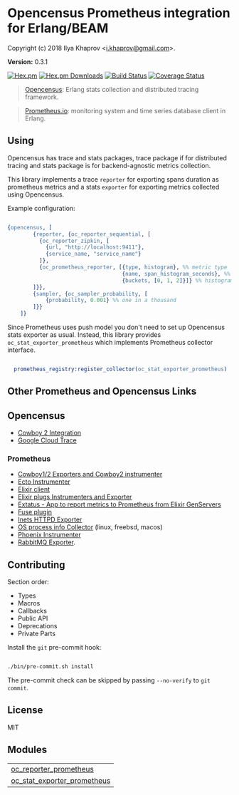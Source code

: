 

# Opencensus Prometheus integration for Erlang/BEAM #

Copyright (c) 2018 Ilya Khaprov <<i.khaprov@gmail.com>>.

__Version:__ 0.3.1

[![Hex.pm][Hex badge]][Hex link]
[![Hex.pm Downloads][Hex downloads badge]][Hex link]
[![Build Status][Travis badge]][Travis link]
[![Coverage Status][Coveralls badge]][Coveralls link]

> [Opencensus][Opencensus Erlang link]: Erlang stats collection and distributed tracing framework.

> [Prometheus.io][Prometheus Erlang link]: monitoring system and time series database client in Erlang.

## Using

Opencensus has trace and stats packages, trace package if for distributed tracing and
stats package is for backend-agnostic metrics collection.

This library implements a trace `reporter` for exporting spans duration as prometheus metrics and
a stats `exporter` for exporting metrics collected using Opencensus.

Example configuration:

```erlang

{opencensus, [
        {reporter, {oc_reporter_sequential, [
          {oc_reporter_zipkin, [
            {url, "http://localhost:9411"},
            {service_name, "service_name"}
          ]},
          {oc_prometheus_reporter, [{type, histogram}, %% metric type
                                    {name, span_histogram_seconds}, %% metric name, note the time unit
                                    {buckets, [0, 1, 2]}]} %% histogram buckets with bounds in the time unit
        ]}},
        {sampler, {oc_sampler_probability, [
            {probability, 0.001} %% one in a thousand
        ]}}
    ]}

```

Since Prometheus uses push model you don't need to set up Opencensus stats exporter as usual.
Instead, this library provides `oc_stat_exporter_prometheus` which implements Prometheus collector interface.

```erlang

  prometheus_registry:register_collector(oc_stat_exporter_prometheus)

```

## Other Prometheus and Opencensus Links

## Opencensus

- [Cowboy 2 Integration](https://github.com/deadtrickster/opencensus-cowboy)
- [Google Cloud Trace](https://github.com/tsloughter/oc_google_reporter)

### Prometheus

- [Cowboy1/2 Exporters and Cowboy2 instrumenter](https://hex.pm/packages/prometheus_cowboy)
- [Ecto Instrumenter](https://hex.pm/packages/prometheus_ecto)
- [Elixir client](https://github.com/deadtrickster/prometheus.ex)
- [Elixir plugs Instrumenters and Exporter](https://hex.pm/packages/prometheus_plugs)
- [Extatus - App to report metrics to Prometheus from Elixir GenServers](https://github.com/gmtprime/extatus)
- [Fuse plugin](https://github.com/jlouis/fuse#fuse_stats_prometheus)
- [Inets HTTPD Exporter](https://github.com/deadtrickster/prometheus_httpd)
- [OS process info Collector](https://hex.pm/packages/prometheus_process_collector) (linux, freebsd, macos)
- [Phoenix Instrumenter](https://hex.pm/packages/prometheus_phoenix)
- [RabbitMQ Exporter](https://github.com/deadtrickster/prometheus_rabbitmq_exporter).

## Contributing

Section order:

- Types
- Macros
- Callbacks
- Public API
- Deprecations
- Private Parts

Install the `git` pre-commit hook:

```bash

./bin/pre-commit.sh install

```

The pre-commit check can be skipped by passing `--no-verify` to `git commit`.

## License

MIT

[Hex badge]: https://img.shields.io/hexpm/v/opencensus_erlang_prometheus.svg?maxAge=2592000?style=plastic
[Hex link]: https://hex.pm/packages/opencensus_erlang_prometheus
[Hex downloads badge]: https://img.shields.io/hexpm/dt/opencensus_erlang_prometheus.svg?maxAge=2592000
[Travis badge]: https://travis-ci.org/deadtrickster/opencensus_erlang_prometheus.svg?branch=version-3
[Travis link]: https://travis-ci.org/deadtrickster/opencensus_erlang_prometheus
[Coveralls badge]: https://coveralls.io/repos/github/deadtrickster/opencensus_erlang_prometheus/badge.svg?branch=master
[Coveralls link]: https://coveralls.io/github/deadtrickster/opencensus_erlang_prometheus?branch=master
[Opencensus Erlang link]: https://github.com/census-instrumentation/opencensus-erlang
[Prometheus Erlang link]: https://github.com/deadtrickster/prometheus.erl


## Modules ##


<table width="100%" border="0" summary="list of modules">
<tr><td><a href="https://github.com/deadtrickster/opencensus-erlang-prometheus/blob/master/doc/oc_reporter_prometheus.md" class="module">oc_reporter_prometheus</a></td></tr>
<tr><td><a href="https://github.com/deadtrickster/opencensus-erlang-prometheus/blob/master/doc/oc_stat_exporter_prometheus.md" class="module">oc_stat_exporter_prometheus</a></td></tr></table>

